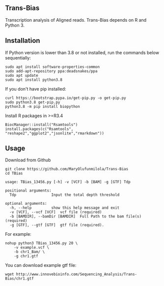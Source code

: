 ## Trans-Bias

Transcription analysis of Aligned reads. Trans-Bias depends on R and Python 3.

## Installation

If Python version is lower than 3.8 or not installed, run the commands below sequentially:

```
sudo apt install software-properties-common
sudo add-apt-repository ppa:deadsnakes/ppa
sudo apt update
sudo apt install python3.8
```

If you don't have pip installed:

``` 
curl https://bootstrap.pypa.io/get-pip.py -o get-pip.py 
sudo python3.8 get-pip.py
python3.8 -m pip install biopython
```

Install R packages in >=R3.4

```
BiocManager::install("Rsamtools")
install.packages(c("Rsamtools", "reshape2","ggplot2","jsonlite","rmarkdown"))
```

## Usage

Download from Github

```
git clone https://github.com/MaryOlufunmilola/Trans-Bias
cd TBias 

usage: TBias_13456.py [-h] -v [VCF] -b [BAM] -g [GTF] Tdp

positional arguments:
  Tdp                Input the total depth threshold

optional arguments:
  -h, --help         show this help message and exit
  -v [VCF], --vcf [VCF]  vcf file (required)
  -b [BAMDIR], --bamDir [BAMDIR]  Full Path to the bam file(s) (required)
  -g [GTF], --gtf [GTF]  gtf file (required).
```

For example:
```
nohup python3 TBias_13456.py 20 \
    -v example.vcf \
    -b chr1_Bam/ \
    -g chr1.gtf
```

You can download example gtf file:

```
wget http://www.innovebioinfo.com/Sequencing_Analysis/Trans-Bias/chr1.gtf
```
